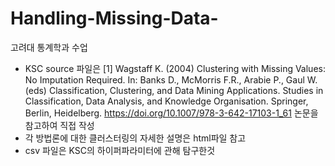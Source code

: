 # Handling-Missing-Data-
고려대 통계학과 수업

- KSC source 파일은 [1] Wagstaff K. (2004) Clustering with Missing Values: No Imputation Required. In: Banks D., McMorris F.R., Arabie P., Gaul W. (eds) Classification, Clustering, and Data Mining Applications. Studies in Classification, Data Analysis, and Knowledge Organisation. Springer, Berlin, Heidelberg. https://doi.org/10.1007/978-3-642-17103-1_61 논문을 참고하여 직접 작성
- 각 방법론에 대한 클러스터링의 자세한 설명은 html파일 참고
- csv 파일은 KSC의 하이퍼파라미터에 관해 탐구한것
